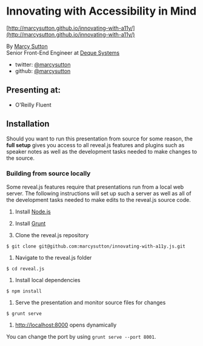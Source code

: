 # Innovating with Accessibility in Mind
[http://marcysutton.github.io/innovating-with-a11y/](http://marcysutton.github.io/innovating-with-a11y/)

By [Marcy Sutton](http://marcysutton.com)<br>
Senior Front-End Engineer at [Deque Systems](http://deque.com)

- twitter: [@marcysutton](https://twitter.com/marcysutton)
- github: [@marcysutton](https://github.com/marcysutton)

## Presenting at:
* O'Reilly Fluent

## Installation

Should you want to run this presentation from source for some reason, the **full setup** gives you access to all reveal.js features and plugins such as speaker notes as well as the development tasks needed to make changes to the source.

### Building from source locally
Some reveal.js features require that presentations run from a local web server. The following instructions will set up such a server as well as all of the development tasks needed to make edits to the reveal.js source code.

1. Install [Node.js](http://nodejs.org/)

1. Install [Grunt](http://gruntjs.com/getting-started#installing-the-cli)

1. Clone the reveal.js repository
```
$ git clone git@github.com:marcysutton/innovating-with-a11y.js.git
```

1. Navigate to the reveal.js folder
```
$ cd reveal.js
```

1. Install local dependencies
```
$ npm install
```

1. Serve the presentation and monitor source files for changes
```
$ grunt serve
```

1. <http://localhost:8000> opens dynamically

You can change the port by using `grunt serve --port 8001`.
